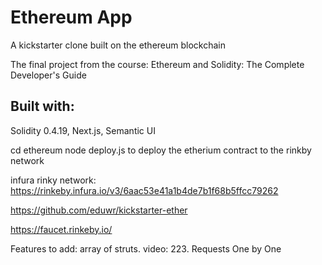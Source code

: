 # Ethereum App

A kickstarter clone built on the ethereum blockchain

The final project from the course: Ethereum and Solidity: The Complete Developer's Guide

## Built with:

Solidity 0.4.19,
Next.js,
Semantic UI

cd ethereum
node deploy.js
to deploy the etherium contract to the rinkby network

infura rinky network:
https://rinkeby.infura.io/v3/6aac53e41a1b4de7b1f68b5ffcc79262

https://github.com/eduwr/kickstarter-ether

https://faucet.rinkeby.io/

Features to add:
array of struts. video: 223. Requests One by One
